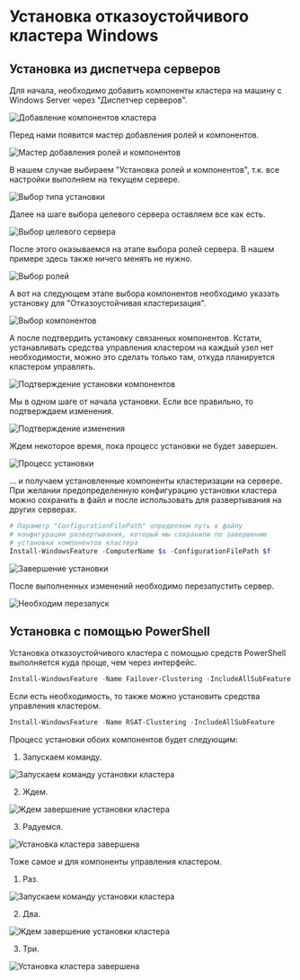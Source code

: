 # Установка отказоустойчивого кластера Windows

## Установка из диспетчера серверов

Для начала, необходимо добавить компоненты кластера на машину с Windows Server через "Диспетчер серверов".

![Добавление компонентов кластера](media/1.%20%D0%A3%D1%81%D1%82%D0%B0%D0%BD%D0%BE%D0%B2%D0%BA%D0%B0%20WSFC/1.%20%D0%94%D0%BE%D0%B1%D0%B0%D0%B2%D0%BB%D0%B5%D0%BD%D0%B8%D0%B5%20%D0%BA%D0%BE%D0%BC%D0%BF%D0%BE%D0%BD%D0%B5%D0%BD%D1%82%D0%BE%D0%B2.PNG)

Перед нами появится мастер добавления ролей и компонентов.

![Мастер добавления ролей и компонентов](media/1.%20Установка%20WSFC/2.%20Начало%20работы%20мастера.PNG)

В нашем случае выбираем "Установка ролей и компонентов", т.к. все настройки выполняем на текущем сервере.

![Выбор типа установки](media/1.%20Установка%20WSFC/3.%20Выбор%20типа%20установки.PNG)

Далее на шаге выбора целевого сервера оставляем все как есть.

![Выбор целевого сервера](media/1.%20Установка%20WSFC/4.%20Выбор%20целевого%20сервера.PNG)

После этого оказываемся на этапе выбора ролей сервера. В нашем примере здесь также ничего менять не нужно.

![Выбор ролей](media/1.%20Установка%20WSFC/5.%20Выбор%20ролей%20сервера.PNG)

А вот на следующем этапе выбора компонентов необходимо указать установку для "Отказоустойчивая кластеризация".

![Выбор компонентов](media/1.%20Установка%20WSFC/6.%20Выбор%20компонентов.PNG)

А после подтвердить установку связанных компонентов. Кстати, устанавливать средства управления кластером на каждый узел нет необходимости, можно это сделать только там, откуда планируется кластером управлять.

![Подтверждение установки компонентов](media/1.%20Установка%20WSFC/7.%20Установка%20связанных%20компонентов.PNG)

Мы в одном шаге от начала установки. Если все правильно, то подтверждаем изменения.

![Подтверждение изменения](media/1.%20Установка%20WSFC/8.%20Подтверждение%20изменений.PNG)

Ждем некоторое время, пока процесс установки не будет завершен.

![Процесс установки](media/1.%20Установка%20WSFC/9.%20Применение%20изменений.PNG)

... и получаем установленные компоненты кластеризации на сервере. При желании предопределенную конфигурацию установки кластера можно сохранить в файл и после использовать для развертывания на других серверах.

```PowerShell
# Параметр "ConfigurationFilePath" определяем путь к файлу 
# конфигурации развертывания, который мы сохранили по завершению
# установки компонентов кластера
Install-WindowsFeature -ComputerName $s -ConfigurationFilePath $f
```

![Завершение установки](media/1.%20Установка%20WSFC/10.%20Установка%20завершена.PNG)

После выполненных изменений необходимо перезапустить сервер.

![Необходим перезапуск](media/1.%20Установка%20WSFC/11.%20Необходим%20перезапуск.PNG)

## Установка с помощью PowerShell

Установка отказоустойчивого кластера с помощью средств PowerShell выполняется куда проще, чем через интерфейс.

```PowerShell
Install-WindowsFeature -Name Failover-Clustering -IncludeAllSubFeature
```

Если есть необходимость, то также можно установить средства управления кластером.

```PowerShell
Install-WindowsFeature -Name RSAT-Clustering -IncludeAllSubFeature
```

Процесс установки обоих компонентов будет следующим:

1. Запускаем команду.

![Запускаем команду установки кластера](media/1.%20Установка%20WSFC/PowerShell/0.%20PS.%20Команда%20установки.PNG)

2. Ждем.

![Ждем завершение установки кластера](media/1.%20Установка%20WSFC/PowerShell/1.%20PS.%20Процесс%20установки.PNG)

3. Радуемся.

![Установка кластера завершена](media/1.%20Установка%20WSFC/PowerShell/2.%20PS.%20Установка%20завершена.PNG)

Тоже самое и для компоненты управления кластером.

1. Раз.

![Запускаем команду установки кластера](media/1.%20Установка%20WSFC/PowerShell/3.%20PS.%20Установка%20средств%20управления%20кластером.PNG)

2. Два.

![Ждем завершение установки кластера](media/1.%20Установка%20WSFC/PowerShell/4.%20PS.%20Процесс%20установки%20средств%20управления%20кластером.PNG)

3. Три.

![Установка кластера завершена](media/1.%20Установка%20WSFC/PowerShell/5.%20PS.%20Установка%20средств%20управления%20завершена.PNG)
